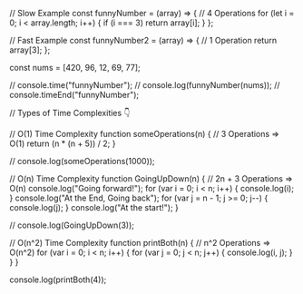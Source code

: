 // Slow Example
const funnyNumber = (array) => {
  // 4 Operations
  for (let i = 0; i < array.length; i++) {
    if (i === 3) return array[i];
  }
};

// Fast Example
const funnyNumber2 = (array) => {
  // 1 Operation
  return array[3];
};

const nums = [420, 96, 12, 69, 77];

// console.time("funnyNumber");
// console.log(funnyNumber(nums));
// console.timeEnd("funnyNumber");

// Types of Time Complexities 👇

// O(1) Time Complexity
function someOperations(n) {
  // 3 Operations => O(1)
  return (n * (n + 5)) / 2;
}

// console.log(someOperations(1000));

// O(n) Time Complexity
function GoingUpDown(n) {
  // 2n + 3 Operations => O(n)
  console.log("Going forward!");
  for (var i = 0; i < n; i++) {
    console.log(i);
  }
  console.log("At the End, Going back");
  for (var j = n - 1; j >= 0; j--) {
    console.log(j);
  }
  console.log("At the start!");
}

// console.log(GoingUpDown(3));

// O(n^2) Time Complexity
function printBoth(n) {
  // n^2 Operations => O(n^2)
  for (var i = 0; i < n; i++) {
    for (var j = 0; j < n; j++) {
      console.log(i, j);
    }
  }
}

console.log(printBoth(4));
